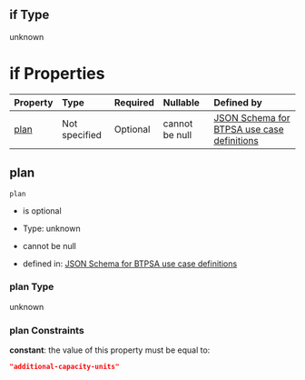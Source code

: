## if Type

unknown

# if Properties

| Property      | Type          | Required | Nullable       | Defined by                                                                                                                                                                                                                                    |
| :------------ | :------------ | :------- | :------------- | :-------------------------------------------------------------------------------------------------------------------------------------------------------------------------------------------------------------------------------------------- |
| [plan](#plan) | Not specified | Optional | cannot be null | [JSON Schema for BTPSA use case definitions](btpsa-usecase-properties-services-items-allof-1-then-allof-104-then-allof-1-if-properties-plan.md "undefined#/properties/services/items/allOf/1/then/allOf/104/then/allOf/1/if/properties/plan") |

## plan



`plan`

*   is optional

*   Type: unknown

*   cannot be null

*   defined in: [JSON Schema for BTPSA use case definitions](btpsa-usecase-properties-services-items-allof-1-then-allof-104-then-allof-1-if-properties-plan.md "undefined#/properties/services/items/allOf/1/then/allOf/104/then/allOf/1/if/properties/plan")

### plan Type

unknown

### plan Constraints

**constant**: the value of this property must be equal to:

```json
"additional-capacity-units"
```
